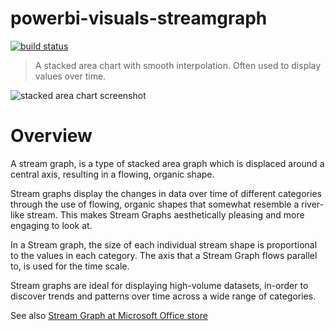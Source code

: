 # powerbi-visuals-streamgraph

[![build status](https://github.com/microsoft/powerbi-visuals-streamgraph/actions/workflows/build.yml/badge.svg?branch=main)](https://github.com/microsoft/powerbi-visuals-streamgraph/actions/workflows/build.yml)

> A stacked area chart with smooth interpolation. Often used to display values over time.

![stacked area chart screenshot](assets/screenshot.png)

# Overview
A stream graph, is a type of stacked area graph which is displaced around a central axis, resulting in a flowing, organic shape.

Stream graphs display the changes in data over time of different categories through the use of flowing, organic shapes that somewhat resemble a river-like stream. This makes Stream Graphs aesthetically pleasing and more engaging to look at.

In a Stream graph, the size of each individual stream shape is proportional to the values in each category. The axis that a Stream Graph flows parallel to, is used for the time scale.

Stream graphs are ideal for displaying high-volume datasets, in-order to discover trends and patterns over time across a wide range of categories.

See also [Stream Graph at Microsoft Office store](https://store.office.com/en-us/app.aspx?assetid=WA104380772&sourcecorrid=3a7ba776-9769-4224-b39a-854ec8bc000f&searchapppos=0&ui=en-US&rs=en-US&ad=US&appredirect=false)
